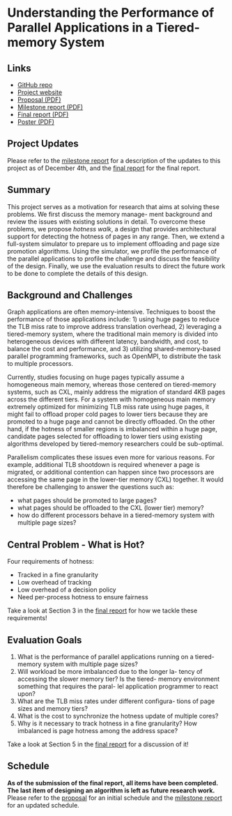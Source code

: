 # Understanding the Performance of Parallel Applications in a Tiered-memory System
## Links

- [GitHub repo](https://github.com/KevinRSX/memory-gapbs)
- [Project website](./)
- [Proposal (PDF)](./15618_proposal.pdf)
- [Milestone report (PDF)](./15618_milestone.pdf)
- [Final report (PDF)](./15618_report.pdf)
- [Poster (PDF)](./15618_poster.pdf)

## Project Updates

Please refer to the [milestone report](./15618_milestone.pdf) for a description of the updates to this project as of December 4th, and the [final report](./15618_report.pdf) for the final report.

## Summary

This project serves as a motivation for research that aims at solving these problems. We first discuss the memory manage- ment background and review the issues with existing solutions in detail. To overcome these problems, we propose *hotness walk*, a design that provides architectural support for detecting the hotness of pages in any range. Then, we extend a full-system simulator to prepare us to implement offloading and page size promotion algorithms. Using the simulator, we profile the performance of the parallel applications to profile the challenge and discuss the feasibility of the design. Finally, we use the evaluation results to direct the future work to be done to complete the details of this design.

## Background and Challenges

Graph applications are often memory-intensive. Techniques to boost the performance of those applications include: 1) using huge pages to reduce the TLB miss rate to improve address translation overhead, 2) leveraging a tiered-memory system, where the traditional main memory is divided into heterogeneous devices with different latency, bandwidth, and cost, to balance the cost and performance, and 3) utilizing shared-memory-based parallel programming frameworks, such as OpenMPI, to distribute the task to multiple processors.

Currently, studies focusing on huge pages typically assume a homogeneous main memory, whereas those centered on tiered-memory systems, such as CXL, mainly address the migration of standard 4KB pages across the different tiers. For a system with homogeneous main memory extremely optimized for minimizing TLB miss rate using huge pages, it might fail to offload proper cold pages to lower tiers because they are promoted to a huge page and cannot be directly offloaded. On the other hand, if the hotness of smaller regions is imbalanced within a huge page, candidate pages selected for offloading to lower tiers using existing algorithms developed by tiered-memory researchers could be sub-optimal.

Parallelism complicates these issues even more for various reasons. For example, additional TLB shootdown is required whenever a page is migrated, or additional contention can happen since two processors are accessing the same page in the lower-tier memory (CXL) together. It would therefore be challenging to answer the questions such as:

- what pages should be promoted to large pages?
- what pages should be offloaded to the CXL (lower tier) memory?
-  how do different processors behave in a tiered-memory system with multiple page sizes?

## Central Problem - What is Hot?

Four requirements of hotness:

- Tracked in a fine granularity
- Low overhead of tracking
- Low overhead of a decision policy
- Need per-process hotness to ensure fairness

Take a look at Section 3 in the [final report](./15618_report.pdf) for how we tackle these requirements!

## Evaluation Goals

1. What is the performance of parallel applications running on a tiered-memory system with multiple page sizes?
2. Will workload be more imbalanced due to the longer la- tency of accessing the slower memory tier? Is the tiered- memory environment something that requires the paral- lel application programmer to react upon?
3. What are the TLB miss rates under different configura- tions of page sizes and memory tiers?
4. What is the cost to synchronize the hotness update of multiple cores?
5. Why is it necessary to track hotness in a fine granularity? How imbalanced is page hotness among the address space?

Take a look at Section 5 in the [final report](./15618_report.pdf) for a discussion of it!

## Schedule

**As of the submission of the final report, all items have been completed. The last item of designing an algorithm is left as future research work.** Please refer to the [proposal](./15618_proposal) for an initial schedule and the [milestone report](./15618_milestone) for an updated schedule.
